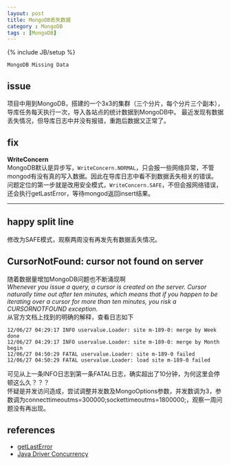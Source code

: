 ```yaml
---
layout: post
title: MongoDB丢失数据
category : MongoDB
tags : [MongoDB]
---
```

{% include JB/setup %}

`MongoDB Missing Data`  


## issue
项目中用到MongoDB，搭建的一个3x3的集群（三个分片，每个分片三个副本），导库任务每天执行一次，导入各站点的统计数据到MongoDB中。
最近发现有数据丢失情况，但导库日志中并没有报错，重跑后数据又正常了。

## fix
**WriteConcern**  
MongoDB默认是异步写，`WriteConcern.NORMAL`，只会报一些网络异常，不管mongod有没有真的写入数据。因此在导库日志中看不到数据丢失相关的错误。
问题定位的第一步就是改用安全模式，`WriteConcern.SAFE`，不但会报网络错误，还会执行getLastError，等待mongod返回insert结果。

--------
happy split line
-----------
修改为SAFE模式，观察两周没有再发先有数据丢失情况。

## CursorNotFound: cursor not found on server
随着数据量增加MongoDB问题也不断涌现啊  
*Whenever you issue a query, a cursor is created on the server. Cursor naturally time out after ten minutes, which means that if you happen to be iterating over a cursor for more than ten minutes, you risk a CURSORNOTFOUND exception.*  
从官方文档上找到的明确的解释，查看日志如下

	12/06/27 04:29:17 INFO uservalue.Loader: site m-189-0: merge by Week done
	12/06/27 04:29:17 INFO uservalue.Loader: site m-189-0: merge by Month begin
	12/06/27 04:50:29 FATAL uservalue.Loader: site m-189-0 failed
	12/06/27 04:50:29 FATAL uservalue.Loader: load site m-189-0 failed

可见从上一条INFO日志到第一条FATAL日志，确实超出了10分钟，为何这里会停顿这么久？？？  
怀疑是并发访问造成，尝试调整并发数及MongoOptions参数，并发数调为3，参数调为connecttimeoutms=300000;sockettimeoutms=1800000;，观察一周问题没有再出现。


## references
+ [getLastError](http://www.mongodb.org/display/DOCS/getLastError+Command)
+ [Java Driver Concurrency](http://www.mongodb.org/display/DOCS/Java+Driver+Concurrency)

